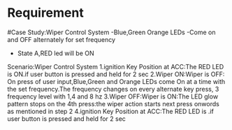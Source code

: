 # Requirement

#Case Study:Wiper Control System
-Blue,Green Orange LEDs
-Come on and OFF alternately for set frequency
- State A,RED led will be ON

Scenario:Wiper Control System
1.ignition Key Position at ACC:The RED LED is ON.if user button is pressed and held for 2 sec
2.Wiper ON:Wiper is OFF: On press of user input,Blue,Green and Orange LEDs come On at a time with the set frequency.The frequency changes on every alternate key 
  press, 3 frequency level with 1,4 and 8 hz
3.Wiper OFF:Wiper is ON:The LED glow pattern stops on the 4th press:the wiper action starts next press onwords as mentioned in step 2
4.ignition Key Position at ACC:The RED LED is .if user button is pressed and held for 2 sec

 
